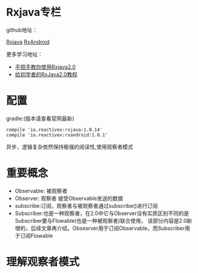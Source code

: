 # Rxjava专栏

github地址：

[Rxjava](https://github.com/ReactiveX/RxJava)
[RxAndroid](https://github.com/ReactiveX/RxAndroid)

更多学习地址：

- [手把手教你使用Rxjava2.0](https://www.jianshu.com/p/d149043d103a)
- [给初学者的RxJava2.0教程](https://www.jianshu.com/p/464fa025229e)

# 配置

gradle:(版本请查看官网最新)

```
compile 'io.reactivex:rxjava:1.0.14'
compile 'io.reactivex:rxandroid:1.0.1'
```

异步，逻辑复杂依然保持极强的阅读性,使用观察者模式

# **重要概念**

- Observable: 被观察者
- Observer: 观察者 接受Observable发送的数据
- subscribe:订阅，观察者与被观察者通过subscribe()进行订阅
- Subscriber:也是一种观察者，在2.0中它与Observer没有实质区别不同的是 Subscriber要与Flowable(也是一种被观察者)联合使用，
该部分内容是2.0新增的，后续文章再介绍。Obsesrver用于订阅Observable，而Subscriber用于订阅Flowable

# **理解观察者模式**




